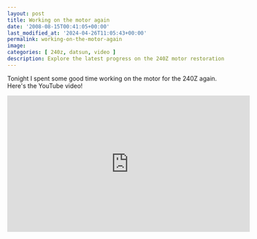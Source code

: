 ```yaml
---
layout: post
title: Working on the motor again
date: '2008-08-15T00:41:05+00:00'
last_modified_at: '2024-04-26T11:05:43+00:00'
permalink: working-on-the-motor-again
image: 
categories: [ 240z, datsun, video ]
description: Explore the latest progress on the 240Z motor restoration project in this insightful YouTube video.
---
```


Tonight I spent some good time working on the motor for the 240Z again. Here's the YouTube video!

<iframe width="560" height="315" src="https://www.youtube.com/embed/xGsn6qp57xw?si=Bz7JS-Pec2GNYFqY" title="YouTube video player" frameborder="0" allow="accelerometer; autoplay; clipboard-write; encrypted-media; gyroscope; picture-in-picture; web-share" referrerpolicy="strict-origin-when-cross-origin" allowfullscreen></iframe>



